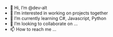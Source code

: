 - 👋 Hi, I’m @dev-alt
- 👀 I’m interested in working on projects together 
- 🌱 I’m currently learning C#, Javascript, Python
- 💞️ I’m looking to collaborate on ...
- 📫 How to reach me ...

<!---
dev-alt/dev-alt is a ✨ special ✨ repository because its `README.md` (this file) appears on your GitHub profile.
You can click the Preview link to take a look at your changes.
--->

